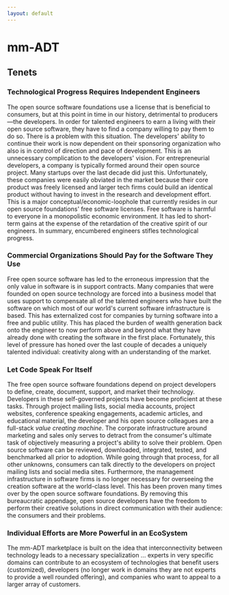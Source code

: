 ```yaml
---
layout: default
---
```


# mm-ADT
## Tenets

### Technological Progress Requires Independent Engineers

The open source software foundations use a license that is beneficial to consumers, but at this point in time in our history, detrimental to producers&mdash;the developers. In order for talented engineers to earn a living with their open source software, they have to find a company willing to pay them to do so. There is a problem with this situation. The developers' ability to continue their work is now dependent on their sponsoring organization who also is in control of direction and pace of development. This is an unnecessary complication to the developers' vision. For entrepreneurial developers, a company is typically formed around their open source project. Many startups over the last decade did just this. Unfortunately, these companies were easily obviated in the market because their core product was freely licensed and larger tech firms could build an identical product without having to invest in the research and development effort. This is a major conceptual/economic-loophole that currently resides in our open source foundations' free software licenses. Free software is harmful to everyone in a monopolistic economic environment. It has led to short-term gains at the expense of the retardation of the creative spirit of our engineers. In summary, encumbered engineers stifles technological progress.

### Commercial Organizations Should Pay for the Software They Use

Free open source software has led to the erroneous impression that the only value in software is in support contracts. Many companies that were founded on open source technology are forced into a business model that uses support to compensate all of the talented engineers who have built the software on which most of our world's current software infrastructure is based. This has externalized cost for companies by turning software into a free and public utility. This has placed the burden of wealth generation back onto the engineer to now perform above and beyond what they have already done with creating the software in the first place. Fortunately, this level of pressure has honed over the last couple of decades a uniquely talented individual: creativity along with an understanding of the market.

### Let Code Speak For Itself

The free open source software foundations depend on project developers to define, create, document, support, and market their technology. Developers in these self-governed projects have become proficient at these tasks. Through project mailing lists, social media accounts, project websites, conference speaking engagements, academic articles, and educational material, the developer and his open source colleagues are a full-stack _value creating machine_. The corporate infrastructure around marketing and sales only serves to detract from the consumer's ultimate task of objectively measuring a project's ability to solve their problem. Open source software can be reviewed, downloaded, integrated, tested, and benchmarked all prior to adoption. While going through that process, for all other unknowns, consumers can talk directly to the developers on project mailing lists and social media sites. Furthermore, the management infrastructure in software firms is no longer necessary for overseeing the creation software at the world-class level. This has been proven many times over by the open source software foundations. By removing this bureaucratic appendage, open source developers have the freedom to perform their creative solutions in direct communication with their audience: the consumers and their problems.

### Individual Efforts are More Powerful in an EcoSystem

The mm-ADT marketplace is built on the idea that interconnectivity between technology leads to a necessary specialization ... experts in very specific domains can contribute to an ecosystem of technologies that benefit users (customized), developers (no longer work in domains they are not experts to provide a well rounded offering), and companies who want to appeal to a larger array of customers. 